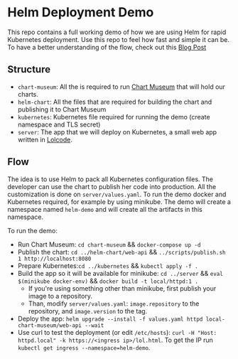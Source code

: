 # Helm Deployment Demo
This repo contains a full working demo of how we are using Helm for rapid Kubernetes deployment.
Use this repo to feel how fast and simple it can be.
To have a better understanding of the flow, check out this [Blog Post]()

## Structure
* `chart-museum`: All the is required to run [Chart Museum](https://github.com/kubernetes-helm/chartmuseum) that will hold our charts.
* `helm-chart`: All the files that are required for building the chart and publishing it to Chart Museum
* `kubernetes`: Kubernetes file required for running the demo (create namespace and TLS secret)
* `server`: The app that we will deploy on Kubernetes, a small web app written in [Lolcode](https://http://lolcode.org/).

## Flow
The idea is to use Helm to pack all Kubernetes configuration files.
The developer can use the chart to publish her code into production.
All the customization is done on `server/values.yaml`.
To run the demo docker and Kubernetes required, for example by using minikube.
The demo will create a namespace named `helm-demo` and will create all the artifacts in this namespace.

To run the demo:
* Run Chart Museum: `cd chart-museum` && `docker-compose up -d`
* Publish the chart: `cd ../helm-chart/web-api` && `../scripts/publish.sh 1 http://localhost:8080`
* Prepare Kubernetes:`cd ../kubernetes` && `kubectl apply -f .`
* Build the app so it will be available for minikube: `cd ../server` && ` eval $(minikube docker-env) ` && `docker build -t local/httpd:1 .`
  * If you're using something other than minikube, first publish your image to a repository.
  * Than, modify `server/values.yaml`: `image.repository` to the repository, and `image.version` to the tag.
* Deploy the app: `helm upgrade --install -f values.yaml httpd local-chart-museum/web-api --wait`
* Use curl to test the deployment (or edit `/etc/hosts`): `curl -H "Host: httpd.local" -k https://<ingress ip>/lol.html`. To get the IP run `kubectl get ingress --namespace=helm-demo`.